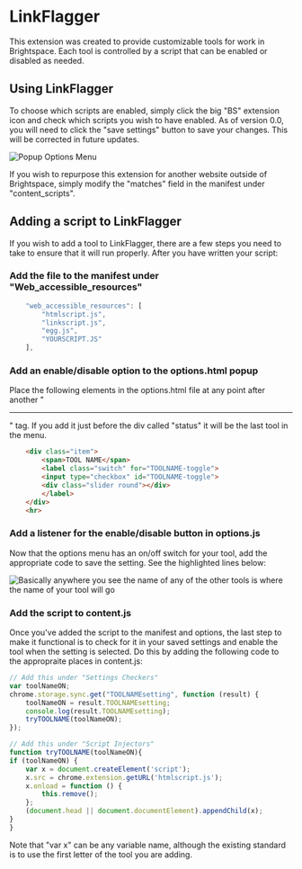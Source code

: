 # LinkFlagger
This extension was created to provide customizable tools for work in Brightspace. 
Each tool is controlled by a script that can be enabled or disabled as needed.

## Using LinkFlagger

To choose which scripts are enabled, simply click the big "BS" extension icon and 
check which scripts you wish to have enabled. As of version 0.0, you will need to
click the "save settings" button to save your changes. This will be corrected in 
future updates.

![Popup Options Menu](http://i.imgur.com/e0oomJM.png)

If you wish to repurpose this extension for another website outside of Brightspace,
simply modify the "matches" field in the manifest under "content_scripts".

## Adding a script to LinkFlagger

If you wish to add a tool to LinkFlagger, there are a few steps you need to take 
to ensure that it will run properly. After you have written your script:

### Add the file to the manifest under "Web_accessible_resources" 

```javascript
    "web_accessible_resources": [
        "htmlscript.js",
        "linkscript.js",
        "egg.js",
        "YOURSCRIPT.JS"
    ],
```

### Add an enable/disable option to the options.html popup

Place the following elements in the options.html file at any point after another "<hr>" tag. 
If you add it just before the div called "status" it will be the last tool in the menu.

```html
    <div class="item">
        <span>TOOL NAME</span>
        <label class="switch" for="TOOLNAME-toggle">
        <input type="checkbox" id="TOOLNAME-toggle">
        <div class="slider round"></div>
        </label>
    </div>
    <hr>
```
### Add a listener for the enable/disable button in options.js

Now that the options menu has an on/off switch for your tool, add the appropriate code to 
save the setting. See the highlighted lines below:

![Basically anywhere you see the name of any of the other tools is where the name of your tool will go](http://i.imgur.com/e0nid24.png)

### Add the script to content.js

Once you've added the script to the manifest and options, the last step to make it functional
is to check for it in your saved settings and enable the tool when the setting is selected.
Do this by adding the following code to the appropraite places in content.js:

```javascript
// Add this under "Settings Checkers"
var toolNameON;
chrome.storage.sync.get("TOOLNAMEsetting", function (result) {
    toolNameON = result.TOOLNAMEsetting;
    console.log(result.TOOLNAMEsetting);
    tryTOOLNAME(toolNameON);
});

// Add this under "Script Injectors"
function tryTOOLNAME(toolNameON){
if (toolNameON) {
    var x = document.createElement('script');
    x.src = chrome.extension.getURL('htmlscript.js');
    x.onload = function () {
        this.remove();
    };
    (document.head || document.documentElement).appendChild(x);
}
}
```
Note that "var x" can be any variable name, although the existing standard is to use the first 
letter of the tool you are adding.


